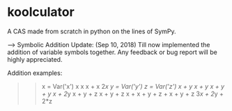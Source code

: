 # koolculator
A CAS made from scratch in python on the lines of SymPy.

--> Symbolic Addition Update: (Sep 10, 2018)
Till now implemented the addition of variable symbols together.
Any feedback or bug report will be highly appreciated.

Addition examples:
>> x = Var('x')
>> x
x
>> x + x
2*x
>> y = Var('y')
>> z = Var('z')
>> x + y
x + y
>> x + y + y
x + 2*y
>> x + y + z
x + y + z
>> x + x + y + z + x + y + z
3*x + 2*y + 2*z

